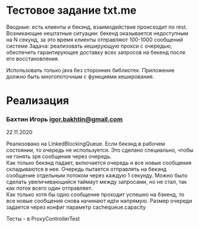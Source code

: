 # Тестовое задание txt.me

Вводные: есть клиенты и бекэнд, взаимодействие происходит по rest. 
Возникающие нештатные ситуации: бекенд оказывается недоступным на N секунд, 
за это время клиенты отправляют 100-1000 сообщений системе
Задача: реализовать кеширующую прокси с очередью, обеспечить гарантирующее 
доставку всех запросов на бекенд после его восстановления.

Использовать только java без сторонних библиотек.
Приложение должно быть многопоточным с функциями кеширования.

# Реализация
### Бахтин Игорь igor.bakhtin@gmail.com 

22.11.2020  

Реализовано на LinkedBlockingQueue. 
Если бекэнд в рабочем состоянии, то очередь не используется. Это сделано специально, чтобы не гонять зря сообщения через очередь.  
Как только бекэнд падает, включается очередь и все новые сообщения складываются в нее. 
Очередь пытается отправлять на бекэнд сообщение отдельным потоком через каждую 1 секунду.
Можно было сделать увеличивающийся таймаут между запросами, но не стал, так как поток всего один отправляет.     
Как только хотя бы одно сообщение проходит успешно на бэкенд, то все новые сообщения снова начинают идти напрямую.
Размер очереди задается через конфиг параметр cachequeue.capacity

Тесты - в ProxyControllerTest

   
